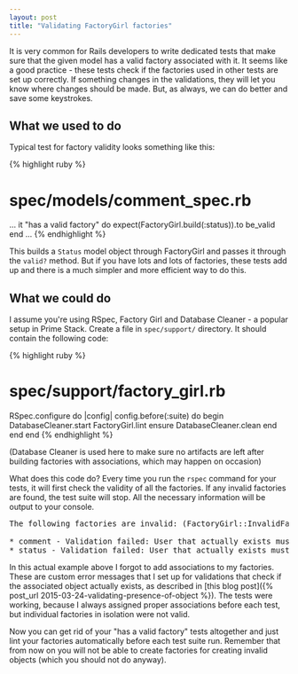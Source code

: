 ```yaml
---
layout: post
title: "Validating FactoryGirl factories"
---
```


It is very common for Rails developers to write dedicated tests that make sure that the given model has a valid factory associated with it. It seems like a good practice - these tests check if the factories used in other tests are set up correctly. If something changes in the validations, they will let you know where changes should be made. But, as always, we can do better and save some keystrokes.

<h2>What we used to do</h2>

Typical test for factory validity looks something like this:

{% highlight ruby %}
# spec/models/comment_spec.rb
...
it "has a valid factory" do
  expect(FactoryGirl.build(:status)).to be_valid
end
...
{% endhighlight %}

This builds a ```Status``` model object through FactoryGirl and passes it through the ```valid?``` method. But if you have lots and lots of factories, these tests add up and there is a much simpler and more efficient way to do this.

<h2>What we could do</h2>

I assume you're using RSpec, Factory Girl and Database Cleaner - a popular setup in Prime Stack. Create a file in ```spec/support/``` directory. It should contain the following code:

{% highlight ruby %}
# spec/support/factory_girl.rb

RSpec.configure do |config|
  config.before(:suite) do
    begin
      DatabaseCleaner.start
      FactoryGirl.lint
    ensure
      DatabaseCleaner.clean
    end
  end
end
{% endhighlight %}

(Database Cleaner is used here to make sure no artifacts are left after building factories with associations, which may happen on occasion)

What does this code do? Every time you run the ```rspec``` command for your tests, it will first check the validity of all the factories. If any invalid factories are found, the test suite will stop. All the necessary information will be output to your console.

<pre>
The following factories are invalid: (FactoryGirl::InvalidFactoryError)

* comment - Validation failed: User that actually exists must be assigned!
* status - Validation failed: User that actually exists must be assigned!
</pre>

In this actual example above I forgot to add associations to my factories. These are custom error messages that I set up for validations that check if the associated object actually exists, as described in
[this blog post]({% post_url 2015-03-24-validating-presence-of-object %}). The tests were working, because I always assigned proper associations before each test, but individual factories in isolation were not valid.

Now you can get rid of your "has a valid factory" tests altogether and just lint your factories automatically before each test suite run. Remember that from now on you will not be able to create factories for creating invalid objects (which you should not do anyway).
